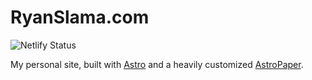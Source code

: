 # RyanSlama.com

![Netlify Status](https://api.netlify.com/api/v1/badges/8b564e40-f910-41f5-b260-0edcb47cfa5b/deploy-status)

My personal site, built with [Astro](https://astro.build/) and a heavily customized [AstroPaper](https://github.com/satnaing/astro-paper).
